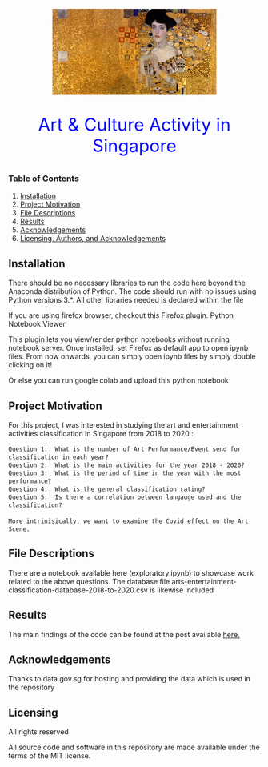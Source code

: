 

 <p align="center"><img src="art_FB.jpg" /></p>
  <p align="center" style="color:blue;font-size:35px;">Art & Culture Activity in Singapore</p>

### Table of Contents

1. [Installation](#installation)
2. [Project Motivation](#motivation)
3. [File Descriptions](#files)
4. [Results](#results)
5. [Acknowledgements](#acknowledgement)
6. [Licensing, Authors, and Acknowledgements](#licensing)

## Installation <a name="installation"></a>

There should be no necessary libraries to run the code here beyond the Anaconda distribution of Python. The code should run with no issues using Python versions 3.*. All other libraries needed is declared within the file

If you are using firefox browser, checkout this Firefox plugin. Python Notebook Viewer.

This plugin lets you view/render python notebooks without running notebook server. Once installed, set Firefox as default app to open ipynb files. From now onwards, you can simply open ipynb files by simply double clicking on it!

Or else you can run google colab and upload this python notebook

## Project Motivation<a name="motivation"></a>

For this project, I was interested in studying the art and entertainment activities classification in Singapore from 2018 to 2020 :

    Question 1:  What is the number of Art Performance/Event send for classification in each year? 
    Question 2:  What is the main activities for the year 2018 - 2020?
    Question 3:  What is the period of time in the year with the most performance?
    Question 4:  What is the general classification rating?
    Question 5:  Is there a correlation between langauge used and the classification?

    More intrinisically, we want to examine the Covid effect on the Art Scene.

## File Descriptions <a name="files"></a>

There are a notebook available here (exploratory.ipynb) to showcase work related to the above questions. The database file arts-entertainment-classification-database-2018-to-2020.csv is  likewise included


## Results<a name="results"></a>

The main findings of the code can be found at the post available <a href="https://medium.com/@watertreader/art-classification-in-singapore-1c6d11936b4e" rel="nofollow">here.</a>

## Acknowledgements <a name="acknowedgement"></a>

Thanks to data.gov.sg for hosting and providing the data which is used in the repository

## Licensing <a name="licensing"></a>

All rights reserved

All source code and software in this repository are made available under the terms of the MIT license.




